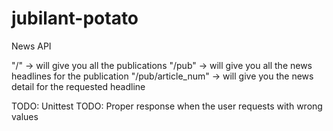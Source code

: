 # jubilant-potato

News API

"/" -> will give you all the publications
"/pub" -> will give you all the news headlines for the publication
"/pub/article_num" -> will give you the news detail for the requested headline

TODO: Unittest
TODO: Proper response when the user requests with wrong values

